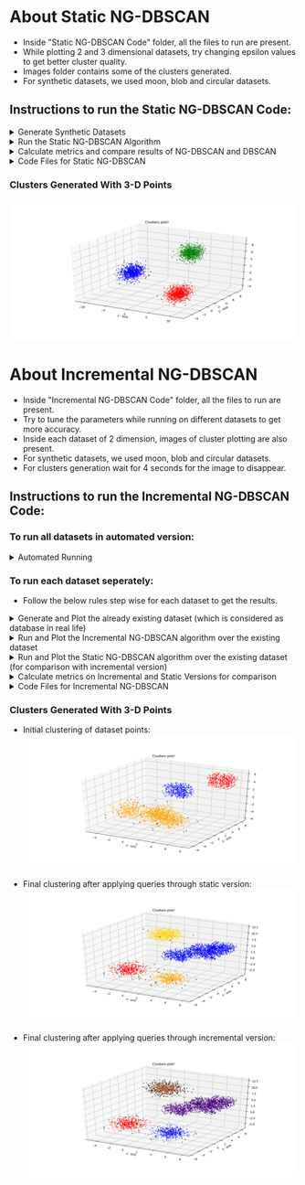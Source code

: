 # About Static NG-DBSCAN

- Inside "Static NG-DBSCAN Code" folder, all the files to run are present.
- While plotting 2 and 3 dimensional datasets, try changing epsilon values to get better cluster quality.
- Images folder contains some of the clusters generated. 
- For synthetic datasets, we used moon, blob and circular datasets.

## Instructions to run the Static NG-DBSCAN Code:

<details>
<summary> Generate Synthetic Datasets </summary>
	 
	- Use dataset_generator.py. 

	- Enter number of points (or number of sentences in case of text dataset) and type of dataset.(use upto 10000 for fast running).

	- Run the following command and the dataset will be generated in points.txt file:
		- python3 dataset_generator.py

</details>

<details>
<summary> Run the Static NG-DBSCAN Algorithm </summary>

	- Run the main algorithm (NG-DBSCAN) using command: 
		- g++ phase2.cpp
		- ./a.out
	
	- It will create clusters.txt which contains all the clusters. 

	- Now to plot the clusters (for 2 and 3 dimensional datasets), use the following command:
		- python3 clusters_generator.py 

</details>

<details>
<summary> Calculate metrics and compare results of NG-DBSCAN and DBSCAN </summary>

	- We calculated these NG-DBSCAN metrics for comparison with DBSCAN: compactness, separation, recall. Use the following command for calculating NG-DBSCAN metrics. 
		- g++ ngdbscan_metrics_main.cpp
		- ./a.out

	- Run DBSCAN algorithm (for comparison with NG-DBSCAN) over points.txt using dbscan_code.py using the following command:
		- python3 dbscan_code.py

	- We calculated the DBSCAN metrics: compactness, separation, recall. Use the following command for calculating DBSCAN metrics.
		- g++ dbscan_metrics_main.cpp
		- ./a.out

	- Using this we can compare between DBSCAN and NG-DBSCAN.
	
</details>

<details>
<summary> Code Files for Static NG-DBSCAN </summary>

	- Here are the different types of files used in static NG-DBSCAN:
	
<details>
<summary> Header Files</summary>

	- classes.h - contains all the used classes in the algorithm.

</details>

<details>
<summary> C++ Files </summary>

	- phase1.cpp - contains the phase-1 code which will be used to create epsilon graph.

	- phase2.cpp - used to create the propagation tree and list of clusters.

	- ngdbscan_metric_main.cpp - main method to calculate metrics for NG-DBSCAN.

	- metric_functions.cpp - contains Functions to contain metrics.

	- dbscan_metrics_main.cpp - main method to calculate metrics for DBSCAN.

	- jaro_winkler_distance.cpp: it calculates Jaro Winkler Distance between two strings.

</details>

<details>
<summary> Python Files</summary>

	- dbscan_code.py - main method to create the DBSCAN clusters and numbered_dbscan_clusters.txt file.

	- dataset_generator.py - contains the python code to generate the random points.

	- clusters_generator.py - plots the clusters in 2-dimension in different colours using clusters.

</details>

<details>
<summary> Text Files </summary>

	- epsilon_graph.txt - represents the epsilon graph used in the algorithm.

	- propagation_tree.txt - represents the propagation tree generated by the algorithm.

	- points.txt - contains the randomly generated points used as input in phase2.cpp.

	- clusters.txt - contains the lists of list of clusters.

	- numbered_clusters.txt - contains the lists of list of clusters, where elements of list are node number instead of data values.

	- numbered_dbscan_clusters.txt - contains all the points of DBSCAN, where ith point represents in which cluster number it lies.

	- health_twitter.txt & sms_spam_collection.txt - text datasets

	- Traffic_Dataset/points.txt - real dataset

</details>
  
</details>

### Clusters Generated With 3-D Points
![Image of 3D Plot](https://github.com/Data-Mining-CS568/NG-DBSCAN/blob/main/Report%20Images/3d_dataset.png)
	


# About Incremental NG-DBSCAN

- Inside "Incremental NG-DBSCAN Code" folder, all the files to run are present.
- Try to tune the parameters while running on different datasets to get more accuracy.
- Inside each dataset of 2 dimension, images of cluster plotting are also present. 
- For synthetic datasets, we used moon, blob and circular datasets.
- For clusters generation wait for 4 seconds for the image to disappear.

## Instructions to run the Incremental NG-DBSCAN Code:

### To run all datasets in automated version:

<details>
<summary>Automated Running</summary>
	
	- Run the following command in terminal:
		- make

</details>


### To run each dataset seperately:

- Follow the below rules step wise for each dataset to get the results.

<details>
<summary> Generate and Plot the already existing dataset (which is considered as database in real life) </summary>
	
	- First put the points.txt, queries.txt, parameters_incr, parameters_static for the dataset you want the algorithm to run on.

	- Then first run the static version without considering the queries.txt using the following command. Here First argument = 1 to copy the value of parameters. Second argument = 0 to indicate that it will not use queries.txt. 
		- g++ static_ngdbscan.cpp 
		- ./a.out 1 0

	- It will create old_epsilon_graph.txt, old_clusters.txt, old_points.txt and this will constitute our database.

	- To plot the clusters for the points present in database, we will run the following command. Here <image_name> refers to the image name for saving that image.
		- python3 clusters_generator.py 0 <image_name>

</details>

<details> 
<summary> Run and Plot the Incremental NG-DBSCAN algorithm over the existing dataset </summary>

	- Now to run the queries.txt over incremental version, use the following command. Here First argument = 1 to copy the value of parameters.
		- g++ incr_ngdbscan.cpp 
		- ./a.out 1

	- After this, new_epsilon_graph.txt, new_clusters.txt, new_points.txt will be generated.

	- To plot the clusters for the points after considering queries.txt, we will run the following command. Here <image_name> refers to the image name for saving that image.
		- python3 clusters_generator.py 1 <image_name>

</details>

<details>
<summary> Run and Plot the Static NG-DBSCAN algorithm over the existing dataset (for comparison with incremental version) </summary>

	- Now to run the queries.txt over incremental version (for comparison with incremental version), use the following command. Here First argument = 1 to copy the value of parameters. Second argument = 1 to indicate that it will use queries.txt. 
		- g++ static_ngdbscan.cpp
		- ./a.out 1 1

	- After this, new_epsilon_graph.txt, new_clusters.txt, new_points.txt will be generated.

	- To plot the clusters for the points after considering queries.txt, we will run the following command:
		- python3 clusters_generator.py 1

</details>

<details>
<summary> Calculate metrics on Incremental and Static Versions for comparison </summary>
	
	- To calculate and store metrics on the static version, we will use the following command:
		- g++ metrics_main.cpp 
		- ./a.out 0

	- To calculate and store metrics on the incremental version, we will use the following command:
		- g++ metrics_main.cpp 
		- ./a.out 1

</details>

<details>
<summary> Code Files for Incremental NG-DBSCAN </summary>

	- Here are the different types of files used in incremental NG-DBSCAN:	

<details>
<summary> Header Files </summary>

	- incr_classes.h - contains all used classes in the incremental NG-DBSCAN algorithm.

</details>	

<details>
<summary> C++ Files </summary>

	- incr_ngdbscan.cpp - contains the whole incremental NG-DBSCAN algorithm code.

	- static_ngdbscan.cpp - contains the main function for running the static NG-DBSCAN code while comparing with static NG-DBSCAN algorithm.

	- metrics_main.cpp - main method to calculate metrics for incremental and static NG-DBSCAN.

	- metrics_functions.cpp - contains all the main functions to calculate metrics.

	- resources_calculation.cpp - contains the main functions to calculate time, memory, CPU usage etc for static and incremental versions.

</details>
	
<details>
<summary> Python Files </summary>

	- clusters_generator.py - used to plot the clusters of static and incremental NG-DBSCAN versions.

	- plot_metric.py - used to plot the graphs of the used metrics.

</details>

<details>
<summary> Text Files </summary>

	- points.txt - contains the database points (clusters would be formed using these points in real scenario) used as input in static_ngdbscan.cpp and incr_ngdbscan.cpp.

	- queries.txt - contains the points to add or delete from the existing dataset (points.txt).

	- old_epsilon_graph.txt - contains the epsilon graph for the old dataset.

	- new_epsilon_graph.txt - contains the epsilon graph for the updated dataset (after considering queries.txt).

	- old_points.txt - contains the information of each point in the old dataset.

	- new_points.txt - contains the information of each point in the updated dataset (after considering queries.txt).

	- old_clusters.txt - contains the clusters for the old dataset.

	- new_clusters.txt - contains the clusters for the new dataset (after considering queries.txt).

	- parameters.txt - contains the parameters for the respective dataset for both static & incremental algorithm in readable format.

	- parameters_incr - contains the parameters for the respective dataset for the incremental NG-DBSCAN algorithm.

	- parameters_static - contains the parameters for the respective dataset for the static NG-DBSCAN algorithm.

	- memory*.txt - Files of this format contains in each line: <no_of_points> <virtual_memory_used> <physical_memory_used>.

	- time*.txt - Files of this format contains in each line: <no_of_points> <time_taken>.

	- cpu*.txt - Files of this format contains in each line: <no_of_points> <cpu_usage>.

	- seperation*.txt - These files contains the number of points on the first line and then mean and standard deviation on the subsequent line for all pair of clusters.

	- compactness*.txt - These files contains the number of points on the first line and then mean and standard deviation on the subsequent line for all pair of clusters.	

</details>	

</details>

### Clusters Generated With 3-D Points

- Initial clustering of dataset points:
![Initial Dataset](https://github.com/Data-Mining-CS568/NG-DBSCAN/blob/main/Report%20Images/dataset_3_old_static.png)

- Final clustering after applying queries through static version:
![Final Dataset](https://github.com/Data-Mining-CS568/NG-DBSCAN/blob/main/Report%20Images/dataset_3_new_static.png)

- Final clustering after applying queries through incremental version:
![Final Dataset](https://github.com/Data-Mining-CS568/NG-DBSCAN/blob/main/Report%20Images/dataset_3_new_incr.png)
